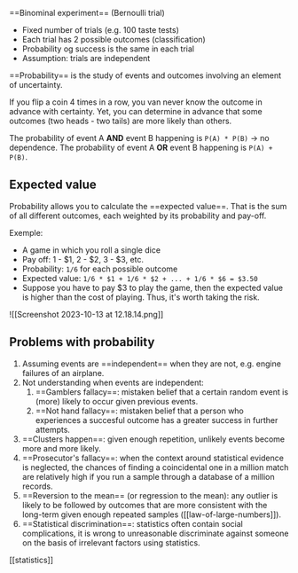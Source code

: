 ==Binominal experiment== (Bernoulli trial)
- Fixed number of trials (e.g. 100 taste tests)
- Each trial has 2 possible outcomes (classification)
- Probability og success is the same in each trial
- Assumption: trials are independent

==Probability== is the study of events and outcomes involving an element of uncertainty.

If you flip a coin 4 times in a row, you van never know the outcome in advance with certainty. Yet, you can determine in advance that some outcomes (two heads - two tails) are more likely than others. 

The probability of event A **AND** event B happening is `P(A) * P(B)` -> no dependence.
The probability of event A **OR** event B happening is `P(A) + P(B)`.

## Expected value

Probability allows you to calculate the ==expected value==. That is the sum of all different outcomes, each weighted by its probability and pay-off.

Exemple:
- A game in which you roll a single dice
- Pay off: 1 - $1, 2 - $2, 3 - $3, etc.
- Probability: `1/6` for each possible outcome
- Expected value: `1/6 * $1 + 1/6 * $2 + ... + 1/6 * $6 = $3.50`
- Suppose you have to pay $3 to play the game, then the expected value is higher than the cost of playing. Thus, it's worth taking the risk.

![[Screenshot 2023-10-13 at 12.18.14.png]]
## Problems with probability

1. Assuming events are ==independent== when they are not, e.g. engine failures of an airplane.
2. Not understanding when events are independent:
	1. ==Gamblers fallacy==: mistaken belief that a certain random event is (more) likely to occur given previous events.
	2. ==Not hand fallacy==: mistaken belief that a person who experiences a succesful outcome has a greater success in further attempts.
3. ==Clusters happen==: given enough repetition, unlikely events become more and more likely.
4. ==Prosecutor's fallacy==: when the context around statistical evidence is neglected, the chances of finding a coincidental one in a million match are relatively high if you run a sample through a database of a million records.
5. ==Reversion to the mean== (or regression to the mean): any outlier is likely to be followed by outcomes that are more consistent with the long-term given enough repeated samples ([[law-of-large-numbers]]).
6. ==Statistical discrimination==: statistics often contain social complications, it is wrong to unreasonable discriminate against someone on the basis of irrelevant factors using statistics.

[[statistics]]

